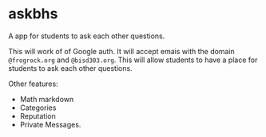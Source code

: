# askbhs
A app for students to ask each other questions.

This will work of of Google auth. It will accept emais with the domain `@frogrock.org` and `@bisd303.org`. This will allow students to have a place for students to ask each other questions.

Other features:
- Math markdown
- Categories
- Reputation
- Private Messages.
